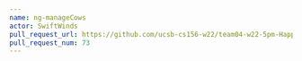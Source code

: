 ```yaml
---
name: ng-manageCows
actor: SwiftWinds
pull_request_url: https://github.com/ucsb-cs156-w22/team04-w22-5pm-HappyCows/pull/73
pull_request_num: 73
---
```

